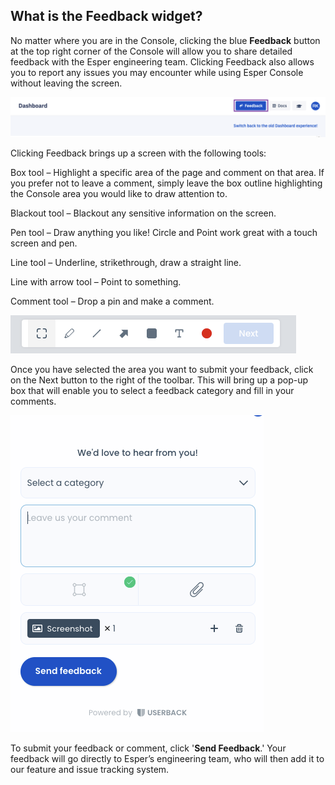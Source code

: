 ## What is the Feedback widget?

No matter where you are in the Console, clicking the blue **Feedback** button at the top right corner of the Console will allow you to share detailed feedback with the Esper engineering team. Clicking Feedback also allows you to report any issues you may encounter while using Esper Console without leaving the screen.

![](./images/feedback/1-access.png)

  

Clicking Feedback brings up a screen with the following tools:

Box tool – Highlight a specific area of the page and comment on that area. If you prefer not to leave a comment, simply leave the box outline highlighting the Console area you would like to draw attention to.

Blackout tool – Blackout any sensitive information on the screen.

Pen tool – Draw anything you like! Circle and Point work great with a touch screen and pen.

Line tool – Underline, strikethrough, draw a straight line.

Line with arrow tool – Point to something.

Comment tool – Drop a pin and make a comment.

![](./images/feedback/2-tools.png)

  

Once you have selected the area you want to submit your feedback, click on the Next button to the right of the toolbar. This will bring up a pop-up box that will enable you to select a feedback category and fill in your comments.

  

![](./images/feedback/3-feedback.png)

  

To submit your feedback or comment, click '**Send Feedback**.' Your feedback will go directly to Esper’s engineering team, who will then add it to our feature and issue tracking system.